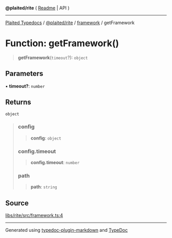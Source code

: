 **@plaited/rite** ( [Readme](../../README.md) \| API )

***

[Plaited Typedocs](../../../../modules.md) / [@plaited/rite](../../modules.md) / [framework](../README.md) / getFramework

# Function: getFramework()

> **getFramework**(`timeout`?): `object`

## Parameters

▪ **timeout?**: `number`

## Returns

`object`

> ### config
>
> > **config**: `object`
>
> ### config.timeout
>
> > **config.timeout**: `number`
>
> ### path
>
> > **path**: `string`
>

## Source

[libs/rite/src/framework.ts:4](https://github.com/plaited/plaited/blob/95d1a1b/libs/rite/src/framework.ts#L4)

***

Generated using [typedoc-plugin-markdown](https://www.npmjs.com/package/typedoc-plugin-markdown) and [TypeDoc](https://typedoc.org/)
